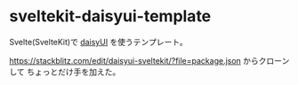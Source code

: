 # sveltekit-daisyui-template

Svelte(SvelteKit)で
[daisyUI](https://daisyui.com/)
を使うテンプレート。

<https://stackblitz.com/edit/daisyui-sveltekit/?file=package.json> からクローンして
ちょっとだけ手を加えた。

